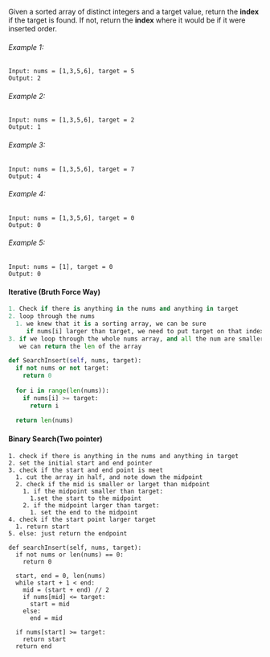 Given a sorted array of distinct integers and a target value, return the <strong>index</strong> if the target is found.
If not, return the <strong>index</strong> where it would be if it were inserted order.

###### Example 1:
```
Input: nums = [1,3,5,6], target = 5
Output: 2
```
###### Example 2:
```
Input: nums = [1,3,5,6], target = 2
Output: 1
```
###### Example 3:
```
Input: nums = [1,3,5,6], target = 7
Output: 4
```
###### Example 4:
```
Input: nums = [1,3,5,6], target = 0
Output: 0
```
###### Example 5:
```
Input: nums = [1], target = 0
Output: 0
```

#### Iterative (Bruth Force Way)
```python
1. Check if there is anything in the nums and anything in target
2. loop through the nums
  1. we knew that it is a sorting array, we can be sure
     if nums[i] larger than target, we need to put target on that index
3. if we loop through the whole nums array, and all the num are smaller than target
   we can return the len of the array

def SearchInsert(self, nums, target):
  if not nums or not target:
    return 0
  
  for i in range(len(nums)):
    if nums[i] >= target:
      return i
  
  return len(nums)
```

#### Binary Search(Two pointer)
```
1. check if there is anything in the nums and anything in target
2. set the initial start and end pointer
3. check if the start and end point is meet
  1. cut the array in half, and note down the midpoint
  2. check if the mid is smaller or larget than midpoint
    1. if the midpoint smaller than target:
      1.set the start to the midpoint
    2. if the midpoint larger than target:
      1. set the end to the midpoint
4. check if the start point larger target
  1. return start
5. else: just return the endpoint

def searchInsert(self, nums, target):
  if not nums or len(nums) == 0:
    return 0
  
  start, end = 0, len(nums)
  while start + 1 < end:
    mid = (start + end) // 2
    if nums[mid] <= target:
      start = mid
    else:
      end = mid
  
  if nums[start] >= target:
    return start
  return end
```
